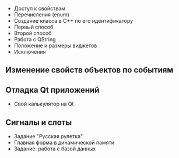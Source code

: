 * Доступ к свойствам
* Перечисления (enum)
* Создание класса в C++ по его идентификатору
* Первый способ
* Второй способ
* Работа с QString
* Положение и размеры виджетов
* Исключения
## Изменение свойств объектов по событиям
## Отладка Qt приложений
* Свой калькулятор на Qt
## Сигналы и слоты
* Задание "Русская рулетка"
* Главная форма в динамической памяти
* Задание: работа с базой данных
